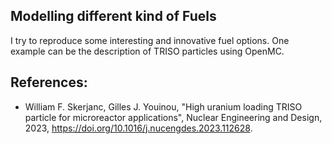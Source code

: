 ## Modelling different kind of Fuels

I try to reproduce some interesting and innovative fuel options. One example can be the description of TRISO particles using OpenMC.

## References:
* William F. Skerjanc, Gilles J. Youinou, "High uranium loading TRISO particle for microreactor applications", Nuclear Engineering and Design, 2023, https://doi.org/10.1016/j.nucengdes.2023.112628.
